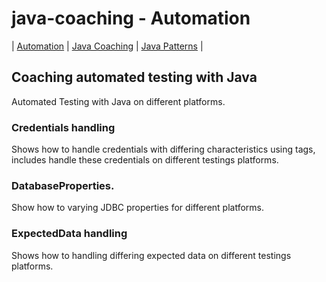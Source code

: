 # java-coaching - Automation
| [Automation](src/main/java/automation "Automated Testing with Java") | [Java Coaching](src/main/java/coaching "Coaching Java Idioms") | [Java Patterns](src/main/java/patterns "Design Patterns in Java") |

## Coaching automated testing with Java

Automated Testing with Java on different platforms.

### Credentials handling

Shows how to handle credentials with differing characteristics using tags, includes handle these credentials on different testings platforms.

### DatabaseProperties.

Show how to varying JDBC properties for different platforms.

### ExpectedData handling

Shows how to handling differing expected data on different testings platforms.
